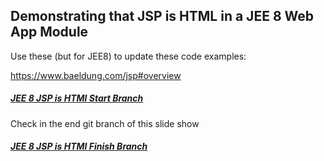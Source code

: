 ## Demonstrating that JSP is HTML in a JEE 8 Web App Module

Use these (but for JEE8) to update these code examples:

https://www.baeldung.com/jsp#overview


##### [JEE 8 JSP is HTMl Start Branch](https://github.com/NicorDesigns/javawebdevcourse/tree/jee8web-file-upload-start)

Check in the end git branch of this slide show 
##### [JEE 8 JSP is HTMl Finish Branch](https://github.com/NicorDesigns/javawebdevcourse/tree/jee8web-file-upload-finish)

    

